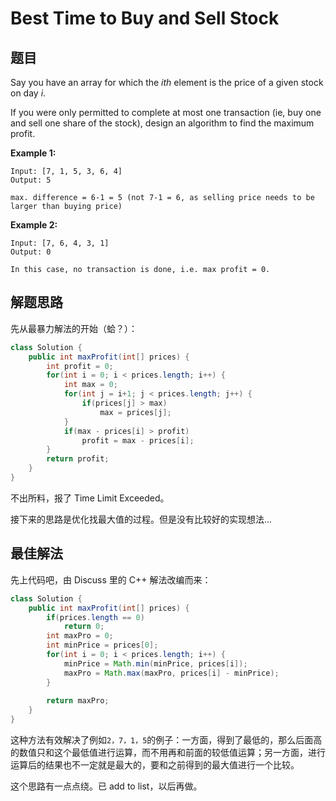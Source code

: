 # Best Time to Buy and Sell Stock

## 题目

Say you have an array for which the *ith* element is the price of a given stock on day *i*.

If you were only permitted to complete at most one transaction (ie, buy one and sell one share of the stock), design an algorithm to find the maximum profit.

**Example 1:**

```
Input: [7, 1, 5, 3, 6, 4]
Output: 5

max. difference = 6-1 = 5 (not 7-1 = 6, as selling price needs to be larger than buying price)
```

**Example 2:**

```
Input: [7, 6, 4, 3, 1]
Output: 0

In this case, no transaction is done, i.e. max profit = 0.
```

## 解题思路

先从最暴力解法的开始（蛤？）：

```java
class Solution {
    public int maxProfit(int[] prices) {
        int profit = 0;
        for(int i = 0; i < prices.length; i++) {
            int max = 0;
            for(int j = i+1; j < prices.length; j++) {
                if(prices[j] > max)
                    max = prices[j];
            }
            if(max - prices[i] > profit)
                profit = max - prices[i];
        }
        return profit;
    }
}
```

不出所料，报了 Time Limit Exceeded。

接下来的思路是优化找最大值的过程。但是没有比较好的实现想法...

## 最佳解法

先上代码吧，由 Discuss 里的 C++ 解法改编而来：

```java
class Solution {
    public int maxProfit(int[] prices) {
        if(prices.length == 0)
            return 0;
        int maxPro = 0;
        int minPrice = prices[0];
        for(int i = 0; i < prices.length; i++) {
            minPrice = Math.min(minPrice, prices[i]);
            maxPro = Math.max(maxPro, prices[i] - minPrice);
        }
        
        return maxPro;
    }
}
```

这种方法有效解决了例如`2，7，1，5`的例子：一方面，得到了最低的，那么后面高的数值只和这个最低值进行运算，而不用再和前面的较低值运算；另一方面，进行运算后的结果也不一定就是最大的，要和之前得到的最大值进行一个比较。

这个思路有一点点绕。已 add to list，以后再做。
